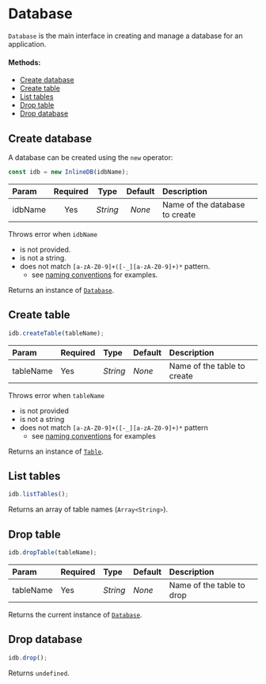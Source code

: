 # Database

`Database` is the main interface in creating and manage a database for an application.

#### Methods:

 - [Create database](#create-database)
 - [Create table](#create-table)
 - [List tables](#list-tables)
 - [Drop table](#drop-table)
 - [Drop database](#drop-database)

## Create database

A database can be created using the `new` operator:

```js
const idb = new InlineDB(idbName);
```

| Param | Required | Type | Default | Description |
|:---|:---:|:---:|:---:|:---|
| idbName | Yes | _String_ | _None_ | Name of the database to create |

Throws error when `idbName`
 - is not provided.
 - is not a string.
 - does not match `[a-zA-Z0-9]+([-_][a-zA-Z0-9]+)*` pattern.
    - see [naming conventions](./naming-conventions.md) for examples.
    
Returns an instance of [`Database`](#).

## Create table

```js
idb.createTable(tableName);
```

| Param | Required | Type | Default | Description |
|:---|:---|:---|:---|:---|
| tableName | Yes | _String_ | _None_ | Name of the table to create |

Throws error when `tableName`
 - is not provided
 - is not a string
 - does not match `[a-zA-Z0-9]+([-_][a-zA-Z0-9]+)*` pattern
    - see [naming conventions](./naming-conventions.md) for examples
    
Returns an instance of [`Table`](./table.md).
    
## List tables

```js
idb.listTables();
```
    
Returns an array of table names (`Array<String>`).

## Drop table

```js
idb.dropTable(tableName);
```
    
| Param | Required | Type | Default | Description |
|:---|:---|:---|:---|:---|
| tableName | Yes | _String_ | _None_ | Name of the table to drop |

Returns the current instance of [`Database`](#).

## Drop database

```js
idb.drop();
```

Returns `undefined`.
